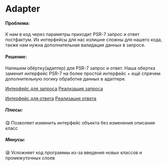 # Adapter

#### Проблема:

К нам в код через параметры приходит PSR-7 запрос и ответ постфактум.
Их интерфейсы для нас излишне сложны для нашего кода, также нам нужна
дополнительная валидация данных в запросе.

#### Решение:

Напишем обёртку(адаптер) для PSR-7 запрос и ответ. Наша обертка заменит
интерфейс PSR-7 на более простой интерфейс + ещё спрячем дополнительную логику
обработке данных в адаптере.

[Интерфейс для запроса](../AbstractFactory/RequestInterface.php)
[Реализация запроса](../AbstractFactory/Communicators/Json/Request.php)

[Интерфейс для ответа](../AbstractFactory/ResponseInterface.php)
[Реализация ответа](../AbstractFactory/Communicators/Json/Response.php)

##### Плюсы:

😋 Позволяет изменить интерфейс объекта без изменения описания класс

##### Минусы:

😪 Усложняет код программы из-за введения новых классов и промежуточных слоев